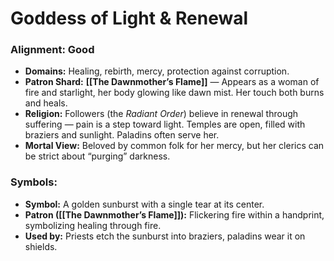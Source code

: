 # Goddess of Light & Renewal
### Alignment: Good

- **Domains:** Healing, rebirth, mercy, protection against corruption.
- **Patron Shard:** **[[The Dawnmother’s Flame]]** — Appears as a woman of fire and starlight, her body glowing like dawn mist. Her touch both burns and heals.
- **Religion:** Followers (the _Radiant Order_) believe in renewal through suffering — pain is a step toward light. Temples are open, filled with braziers and sunlight. Paladins often serve her.
- **Mortal View:** Beloved by common folk for her mercy, but her clerics can be strict about “purging” darkness.
### Symbols:
- **Symbol:** A golden sunburst with a single tear at its center.
- **Patron ([[The Dawnmother’s Flame]]):** Flickering fire within a handprint, symbolizing healing through fire.
- **Used by:** Priests etch the sunburst into braziers, paladins wear it on shields.
